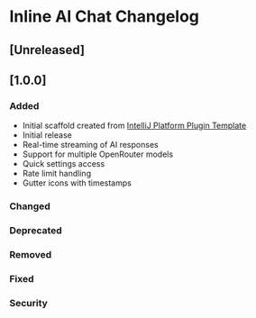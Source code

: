 <!-- Keep a Changelog guide -> https://keepachangelog.com -->

# Inline AI Chat Changelog

## [Unreleased]

## [1.0.0]
### Added
- Initial scaffold created from [IntelliJ Platform Plugin Template](https://github.com/JetBrains/intellij-platform-plugin-template)
- Initial release
- Real-time streaming of AI responses
- Support for multiple OpenRouter models
- Quick settings access
- Rate limit handling
- Gutter icons with timestamps

### Changed

### Deprecated

### Removed

### Fixed

### Security